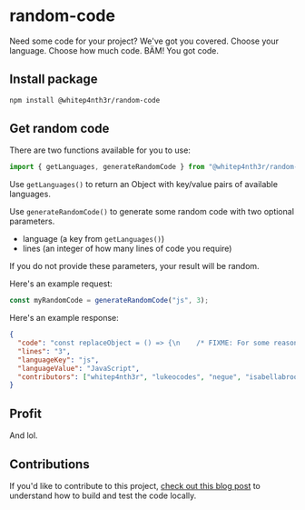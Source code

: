 # random-code

Need some code for your project? We've got you covered. Choose your language. Choose how much code. BÄM! You got code.

## Install package

```bash
npm install @whitep4nth3r/random-code
```

## Get random code

There are two functions available for you to use:

```javascript
import { getLanguages, generateRandomCode } from "@whitep4nth3r/random-code";
```

Use `getLanguages()` to return an Object with key/value pairs of available languages.

Use `generateRandomCode()` to generate some random code with two optional parameters.

- language (a key from `getLanguages()`)
- lines (an integer of how many lines of code you require)

If you do not provide these parameters, your result will be random.

Here's an example request:

```javascript
const myRandomCode = generateRandomCode("js", 3);
```

Here's an example response:

```json
{
  "code": "const replaceObject = () => {\n    /* FIXME: For some reason this is causing the code below to error out? */\n    const property = true;\n    return 0;\n}",
  "lines": "3",
  "languageKey": "js",
  "languageValue": "JavaScript",
  "contributors": ["whitep4nth3r", "lukeocodes", "negue", "isabellabrookes"]
}
```

## Profit

And lol.

## Contributions

If you'd like to contribute to this project, [check out this blog post](https://whitep4nth3r.com/blog/how-to-build-test-and-release-node-module-es6) to understand how to build and test the code locally.
